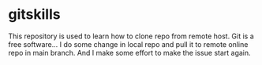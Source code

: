 # gitskills
This repository is used to learn how to clone repo from remote host.
Git is a free software...
I do some change in local repo and pull it to remote online repo in main branch.
And I make some effort to make the issue start again.
